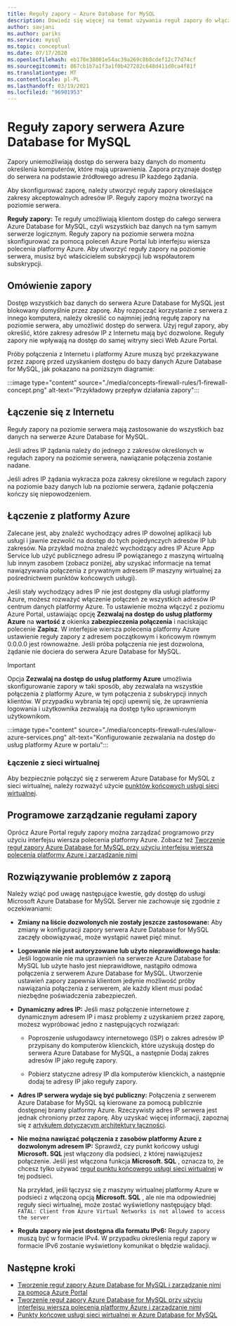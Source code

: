 ```yaml
---
title: Reguły zapory — Azure Database for MySQL
description: Dowiedz się więcej na temat używania reguł zapory do włączania połączeń z serwerem Azure Database for MySQL.
author: savjani
ms.author: pariks
ms.service: mysql
ms.topic: conceptual
ms.date: 07/17/2020
ms.openlocfilehash: eb178e38001e54ac39a269c8b8cdef12c77d74cf
ms.sourcegitcommit: 867cb1b7a1f3a1f0b427282c648d411d0ca4f81f
ms.translationtype: MT
ms.contentlocale: pl-PL
ms.lasthandoff: 03/19/2021
ms.locfileid: "96901953"
---
```

# <a name="azure-database-for-mysql-server-firewall-rules"></a>Reguły zapory serwera Azure Database for MySQL
Zapory uniemożliwiają dostęp do serwera bazy danych do momentu określenia komputerów, które mają uprawnienia. Zapora przyznaje dostęp do serwera na podstawie źródłowego adresu IP każdego żądania.

Aby skonfigurować zaporę, należy utworzyć reguły zapory określające zakresy akceptowalnych adresów IP. Reguły zapory można tworzyć na poziomie serwera.

**Reguły zapory:** Te reguły umożliwiają klientom dostęp do całego serwera Azure Database for MySQL, czyli wszystkich baz danych na tym samym serwerze logicznym. Reguły zapory na poziomie serwera można skonfigurować za pomocą poleceń Azure Portal lub interfejsu wiersza polecenia platformy Azure. Aby utworzyć reguły zapory na poziomie serwera, musisz być właścicielem subskrypcji lub współautorem subskrypcji.

## <a name="firewall-overview"></a>Omówienie zapory
Dostęp wszystkich baz danych do serwera Azure Database for MySQL jest blokowany domyślnie przez zaporę. Aby rozpocząć korzystanie z serwera z innego komputera, należy określić co najmniej jedną regułę zapory na poziomie serwera, aby umożliwić dostęp do serwera. Użyj reguł zapory, aby określić, które zakresy adresów IP z Internetu mają być dozwolone. Reguły zapory nie wpływają na dostęp do samej witryny sieci Web Azure Portal.

Próby połączenia z Internetu i platformy Azure muszą być przekazywane przez zaporę przed uzyskaniem dostępu do bazy danych Azure Database for MySQL, jak pokazano na poniższym diagramie:

:::image type="content" source="./media/concepts-firewall-rules/1-firewall-concept.png" alt-text="Przykładowy przepływ działania zapory":::

## <a name="connecting-from-the-internet"></a>Łączenie się z Internetu
Reguły zapory na poziomie serwera mają zastosowanie do wszystkich baz danych na serwerze Azure Database for MySQL.

Jeśli adres IP żądania należy do jednego z zakresów określonych w regułach zapory na poziomie serwera, nawiązanie połączenia zostanie nadane.

Jeśli adres IP żądania wykracza poza zakresy określone w regułach zapory na poziomie bazy danych lub na poziomie serwera, żądanie połączenia kończy się niepowodzeniem.

## <a name="connecting-from-azure"></a>Łączenie z platformy Azure
Zalecane jest, aby znaleźć wychodzący adres IP dowolnej aplikacji lub usługi i jawnie zezwolić na dostęp do tych pojedynczych adresów IP lub zakresów. Na przykład można znaleźć wychodzący adres IP Azure App Service lub użyć publicznego adresu IP powiązanego z maszyną wirtualną lub innym zasobem (zobacz poniżej, aby uzyskać informacje na temat nawiązywania połączenia z prywatnym adresem IP maszyny wirtualnej za pośrednictwem punktów końcowych usługi). 

Jeśli stały wychodzący adres IP nie jest dostępny dla usługi platformy Azure, możesz rozważyć włączenie połączeń ze wszystkich adresów IP centrum danych platformy Azure. To ustawienie można włączyć z poziomu Azure Portal, ustawiając opcję **Zezwalaj na dostęp do usług platformy Azure** na **wartość z** okienka **zabezpieczenia połączenia** i naciskając polecenie **Zapisz**. W interfejsie wiersza polecenia platformy Azure ustawienie reguły zapory z adresem początkowym i końcowym równym 0.0.0.0 jest równoważne. Jeśli próba połączenia nie jest dozwolona, żądanie nie dociera do serwera Azure Database for MySQL.

> [!IMPORTANT]
> Opcja **Zezwalaj na dostęp do usług platformy Azure** umożliwia skonfigurowanie zapory w taki sposób, aby zezwalała na wszystkie połączenia z platformy Azure, w tym połączenia z subskrypcji innych klientów. W przypadku wybrania tej opcji upewnij się, że uprawnienia logowania i użytkownika zezwalają na dostęp tylko uprawnionym użytkownikom.
> 

:::image type="content" source="./media/concepts-firewall-rules/allow-azure-services.png" alt-text="Konfigurowanie zezwalania na dostęp do usług platformy Azure w portalu":::

### <a name="connecting-from-a-vnet"></a>Łączenie z sieci wirtualnej
Aby bezpiecznie połączyć się z serwerem Azure Database for MySQL z sieci wirtualnej, należy rozważyć użycie [punktów końcowych usługi sieci wirtualnej](./concepts-data-access-and-security-vnet.md). 

## <a name="programmatically-managing-firewall-rules"></a>Programowe zarządzanie regułami zapory
Oprócz Azure Portal reguły zapory można zarządzać programowo przy użyciu interfejsu wiersza polecenia platformy Azure. Zobacz też [Tworzenie reguł zapory Azure Database for MySQL przy użyciu interfejsu wiersza polecenia platformy Azure i zarządzanie nimi](./howto-manage-firewall-using-cli.md)

## <a name="troubleshooting-firewall-issues"></a>Rozwiązywanie problemów z zaporą
Należy wziąć pod uwagę następujące kwestie, gdy dostęp do usługi Microsoft Azure Database for MySQL Server nie zachowuje się zgodnie z oczekiwaniami:

* **Zmiany na liście dozwolonych nie zostały jeszcze zastosowane:** Aby zmiany w konfiguracji zapory serwera Azure Database for MySQL zaczęły obowiązywać, może wystąpić nawet pięć minut.

* **Logowanie nie jest autoryzowane lub użyto nieprawidłowego hasła:** Jeśli logowanie nie ma uprawnień na serwerze Azure Database for MySQL lub użyte hasło jest nieprawidłowe, nastąpiło odmowa połączenia z serwerem Azure Database for MySQL. Utworzenie ustawień zapory zapewnia klientom jedynie możliwość próby nawiązania połączenia z serwerem, ale każdy klient musi podać niezbędne poświadczenia zabezpieczeń.

* **Dynamiczny adres IP:** Jeśli masz połączenie internetowe z dynamicznym adresem IP i masz problemy z uzyskaniem przez zaporę, możesz wypróbować jedno z następujących rozwiązań:

   * Poproszenie usługodawcy internetowego (ISP) o zakres adresów IP przypisany do komputerów klienckich, które uzyskują dostęp do serwera Azure Database for MySQL, a następnie Dodaj zakres adresów IP jako regułę zapory.

   * Pobierz statyczne adresy IP dla komputerów klienckich, a następnie dodaj te adresy IP jako reguły zapory.

* **Adres IP serwera wydaje się być publiczny:** Połączenia z serwerem Azure Database for MySQL są kierowane za pomocą publicznie dostępnej bramy platformy Azure. Rzeczywisty adres IP serwera jest jednak chroniony przez zaporę. Aby uzyskać więcej informacji, zapoznaj się z [artykułem dotyczącym architektury łączności](concepts-connectivity-architecture.md). 

* **Nie można nawiązać połączenia z zasobów platformy Azure z dozwolonym adresem IP:** Sprawdź, czy punkt końcowy usługi **Microsoft. SQL** jest włączony dla podsieci, z której nawiązujesz połączenie. Jeśli jest włączona funkcja **Microsoft. SQL** , oznacza to, że chcesz tylko używać [reguł punktu końcowego usługi sieci wirtualnej](concepts-data-access-and-security-vnet.md) w tej podsieci.

   Na przykład, jeśli łączysz się z maszyny wirtualnej platformy Azure w podsieci z włączoną opcją **Microsoft. SQL** , ale nie ma odpowiedniej reguły sieci wirtualnej, może zostać wyświetlony następujący błąd:  `FATAL: Client from Azure Virtual Networks is not allowed to access the server`

* **Reguła zapory nie jest dostępna dla formatu IPv6:** Reguły zapory muszą być w formacie IPv4. W przypadku określenia reguł zapory w formacie IPv6 zostanie wyświetlony komunikat o błędzie walidacji.

## <a name="next-steps"></a>Następne kroki

* [Tworzenie reguł zapory Azure Database for MySQL i zarządzanie nimi za pomocą Azure Portal](./howto-manage-firewall-using-portal.md)
* [Tworzenie reguł zapory Azure Database for MySQL przy użyciu interfejsu wiersza polecenia platformy Azure i zarządzanie nimi](./howto-manage-firewall-using-cli.md)
* [Punkty końcowe usługi sieci wirtualnej w Azure Database for MySQL](./concepts-data-access-and-security-vnet.md)
